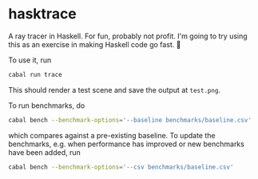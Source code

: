 # hasktrace

A ray tracer in Haskell. For fun, probably not profit. I'm going to try using this as an
exercise in making Haskell code go fast. 🚀

To use it, run

```sh
cabal run trace
```

This should render a test scene and save the output at `test.png`.

To run benchmarks, do

```sh
cabal bench --benchmark-options='--baseline benchmarks/baseline.csv'
```

which compares against a pre-existing baseline. To update the benchmarks, e.g. when
performance has improved or new benchmarks have been added, run

```sh
cabal bench --benchmark-options='--csv benchmarks/baseline.csv'
```
